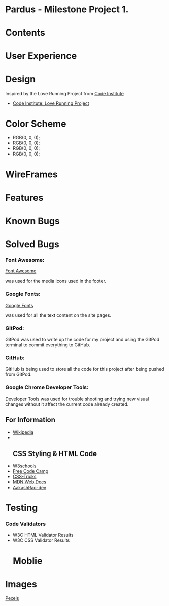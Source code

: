 <h1>Pardus - Milestone Project 1.</h1>
<h1>Contents</h1>
<h1>User Experience</h1>
<h1>Design</h1>
<p>Inspired by the Love Running Project from <a href="https://codeinstitute.net/" target="_blank">Code Institute</a>
<ul>
<li><a href="https://learn.codeinstitute.net/courses/course-v1:CodeInstitute+LR101+2021_T1/courseware/4a07c57382724cfda5834497317f24d5/f2db5fd401004fccb43b01a6066a5333/" target="_blank">Code Institute: Love Running Project</a></li>
</ul>
<h1>Color Scheme</h1>
<ul>
<li>RGB(0, 0, 0);</li>
<li>RGB(0, 0, 0);</li>
<li>RGB(0, 0, 0);</li>
<li>RGB(0, 0, 0);</li>
</ul>

<h1>WireFrames</h1>


<h1>Features</h1>


<h1>Known Bugs</h1>


<h1>Solved Bugs</h1>


<h3>Font Awesome:</h3>
<a href="https://fontawesome.com/" target="_blank">Font Awesome</a>
<p>was used for the media icons used in the footer.</p>

<h3>Google Fonts:</h3>
<a href="https://fonts.google.com/" target="_blank">Google Fonts</a>
<p>was used for all the text content on the site pages.</p>

<h3>GitPod:</h3>
<p>GitPod was used to write up the code for my project and using the GitPod terminal to commit everything to GitHub.</p>

<h3>GitHub:</h3>
<p>GitHub is being used to store all the code for this project after being pushed from GitPod.</p>
<h3>Google Chrome Developer Tools:</h3>
<p>Developer Tools was used for trouble shooting and trying new visual changes without it affect the current code already created.</p>

<h2>For Information</h2>
<ul>
<li><a href="https://www.wikipedia.org/">Wikipedia</a></li>
<li><a href="#"></a></li>
<h2>CSS Styling & HTML Code</h2>
<li><a href="https://www.w3schools.com/" target="_blank">W3schools</a></li>
<li><a href="https://www.freecodecamp.org/" target="_blank">Free Code Camp</a></li>
<li><a href="https://css-tricks.com/snippets/css/a-guide-to-flexbox/" target="_blank">CSS-Tricks</a></li>
<li><a href="https://developer.mozilla.org/en-US/docs/Web/HTML/Element/li" target="_blank">MDN Web Docs</a></li>
<li><a href="https://github.com/AakashRao-dev/CSS-Cheatsheets" target="_blank">AakashRao-dev</a></li>
</ul>

<h1>Testing</h1>
<h3>Code Validators</h3>
<ul>
<li>W3C <a>HTML</a> Validator Results</li>
<li>W3C <a>CSS</a> Validator Results</li>
<h1>Moblie</h1>
</ul>

<h1>Images</h1>
<p>
<a href="https://www.pexels.com/" target="_blank">Pexels</a>
</p>